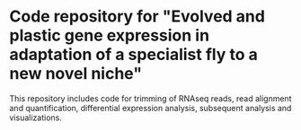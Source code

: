 # Code repository for "Evolved and plastic gene expression in adaptation of a specialist fly to a new novel niche"

This repository includes code for trimming of RNAseq reads, read alignment and quantification, differential expression analysis, subsequent analysis and visualizations. 


